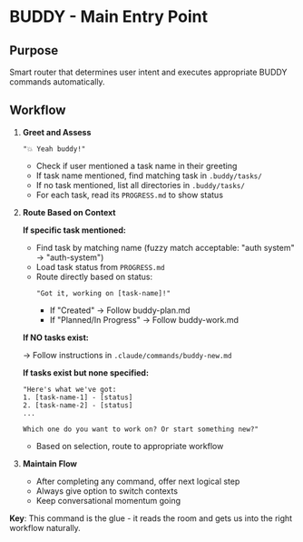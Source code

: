 # BUDDY - Main Entry Point

## Purpose

Smart router that determines user intent and executes appropriate BUDDY commands automatically.

## Workflow

1. **Greet and Assess**

   ```
   "💥 Yeah buddy!"
   ```

   - Check if user mentioned a task name in their greeting
   - If task name mentioned, find matching task in `.buddy/tasks/`
   - If no task mentioned, list all directories in `.buddy/tasks/`
   - For each task, read its `PROGRESS.md` to show status

2. **Route Based on Context**

   **If specific task mentioned:**

   - Find task by matching name (fuzzy match acceptable: "auth system" → "auth-system")
   - Load task status from `PROGRESS.md`
   - Route directly based on status:
     ```
     "Got it, working on [task-name]!"
     ```
     - If "Created" → Follow buddy-plan.md
     - If "Planned/In Progress" → Follow buddy-work.md

   **If NO tasks exist:**

   → Follow instructions in `.claude/commands/buddy-new.md`

   **If tasks exist but none specified:**

   ```
   "Here's what we've got:
   1. [task-name-1] - [status]
   2. [task-name-2] - [status]
   ...

   Which one do you want to work on? Or start something new?"
   ```

   - Based on selection, route to appropriate workflow

3. **Maintain Flow**
   - After completing any command, offer next logical step
   - Always give option to switch contexts
   - Keep conversational momentum going

**Key**: This command is the glue - it reads the room and gets us into the right workflow naturally.
